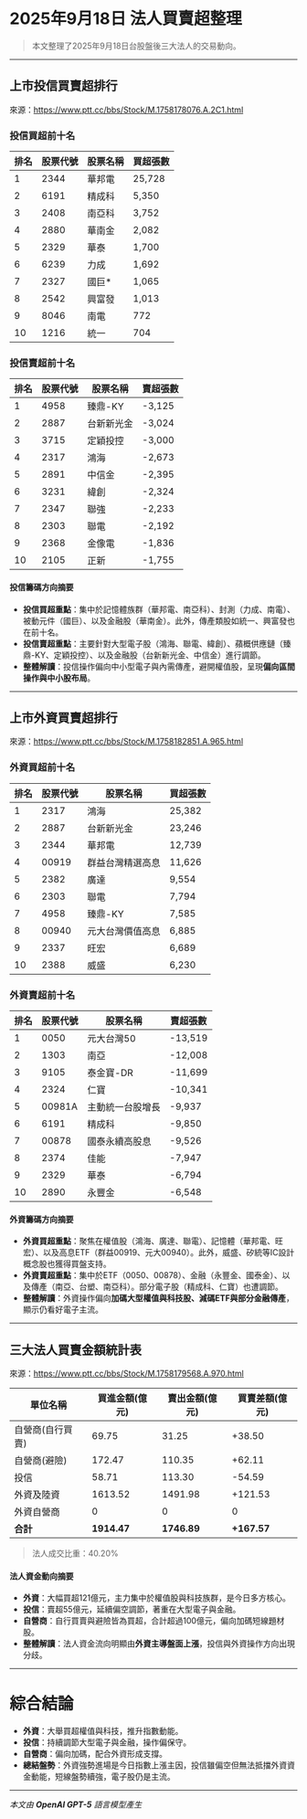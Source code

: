 # 2025年9月18日 法人買賣超整理

> 本文整理了2025年9月18日台股盤後三大法人的交易動向。

---

## 上市投信買賣超排行
來源：<https://www.ptt.cc/bbs/Stock/M.1758178076.A.2C1.html>

### 投信買超前十名
| 排名 | 股票代號 | 股票名稱 | 買超張數 |
|------|----------|----------|----------|
| 1    | 2344     | 華邦電   | 25,728   |
| 2    | 6191     | 精成科   | 5,350    |
| 3    | 2408     | 南亞科   | 3,752    |
| 4    | 2880     | 華南金   | 2,082    |
| 5    | 2329     | 華泰     | 1,700    |
| 6    | 6239     | 力成     | 1,692    |
| 7    | 2327     | 國巨*    | 1,065    |
| 8    | 2542     | 興富發   | 1,013    |
| 9    | 8046     | 南電     | 772      |
| 10   | 1216     | 統一     | 704      |

### 投信賣超前十名
| 排名 | 股票代號 | 股票名稱   | 賣超張數 |
|------|----------|------------|----------|
| 1    | 4958     | 臻鼎-KY    | -3,125   |
| 2    | 2887     | 台新新光金     | -3,024   |
| 3    | 3715     | 定穎投控   | -3,000   |
| 4    | 2317     | 鴻海       | -2,673   |
| 5    | 2891     | 中信金     | -2,395   |
| 6    | 3231     | 緯創       | -2,324   |
| 7    | 2347     | 聯強       | -2,233   |
| 8    | 2303     | 聯電       | -2,192   |
| 9    | 2368     | 金像電     | -1,836   |
| 10   | 2105     | 正新       | -1,755   |

#### 投信籌碼方向摘要
- **投信買超重點**：集中於記憶體族群（華邦電、南亞科）、封測（力成、南電）、被動元件（國巨）、以及金融股（華南金）。此外，傳產類股如統一、興富發也在前十名。  
- **投信賣超重點**：主要針對大型電子股（鴻海、聯電、緯創）、蘋概供應鏈（臻鼎-KY、定穎投控）、以及金融股（台新新光金、中信金）進行調節。  
- **整體解讀**：投信操作偏向中小型電子與內需傳產，避開權值股，呈現**偏向區間操作與中小股布局**。

---

## 上市外資買賣超排行
來源：<https://www.ptt.cc/bbs/Stock/M.1758182851.A.965.html>

### 外資買超前十名
| 排名 | 股票代號 | 股票名稱   | 買超張數 |
|------|----------|------------|----------|
| 1    | 2317     | 鴻海       | 25,382   |
| 2    | 2887     | 台新新光金     | 23,246   |
| 3    | 2344     | 華邦電     | 12,739   |
| 4    | 00919    | 群益台灣精選高息   | 11,626   |
| 5    | 2382     | 廣達       | 9,554    |
| 6    | 2303     | 聯電       | 7,794    |
| 7    | 4958     | 臻鼎-KY    | 7,585    |
| 8    | 00940    | 元大台灣價值高息   | 6,885    |
| 9    | 2337     | 旺宏       | 6,689    |
| 10   | 2388     | 威盛       | 6,230    |

### 外資賣超前十名
| 排名 | 股票代號 | 股票名稱     | 賣超張數 |
|------|----------|--------------|----------|
| 1    | 0050     | 元大台灣50   | -13,519  |
| 2    | 1303     | 南亞         | -12,008  |
| 3    | 9105     | 泰金寶-DR    | -11,699  |
| 4    | 2324     | 仁寶         | -10,341  |
| 5    | 00981A   | 主動統一台股增長 | -9,937   |
| 6    | 6191     | 精成科       | -9,850   |
| 7    | 00878    | 國泰永續高股息 | -9,526   |
| 8    | 2374     | 佳能         | -7,947   |
| 9    | 2329     | 華泰         | -6,794   |
| 10   | 2890     | 永豐金       | -6,548   |

#### 外資籌碼方向摘要
- **外資買超重點**：聚焦在權值股（鴻海、廣達、聯電）、記憶體（華邦電、旺宏）、以及高息ETF（群益00919、元大00940）。此外，威盛、矽統等IC設計概念股也獲得買盤支持。  
- **外資賣超重點**：集中於ETF（0050、00878）、金融（永豐金、國泰金）、以及傳產（南亞、台塑、南亞科）。部分電子股（精成科、仁寶）也遭調節。  
- **整體解讀**：外資操作偏向**加碼大型權值與科技股、減碼ETF與部分金融傳產**，顯示仍看好電子主流。

---

## 三大法人買賣金額統計表
來源：<https://www.ptt.cc/bbs/Stock/M.1758179568.A.970.html>

| 單位名稱         | 買進金額(億元) | 賣出金額(億元) | 買賣差額(億元) |
|------------------|----------------|----------------|----------------|
| 自營商(自行買賣) | 69.75          | 31.25          | +38.50         |
| 自營商(避險)     | 172.47         | 110.35         | +62.11         |
| 投信             | 58.71          | 113.30         | -54.59         |
| 外資及陸資       | 1613.52        | 1491.98        | +121.53        |
| 外資自營商       | 0              | 0              | 0              |
| **合計**         | **1914.47**    | **1746.89**    | **+167.57**    |

> 法人成交比重：40.20%

#### 法人資金動向摘要
- **外資**：大幅買超121億元，主力集中於權值股與科技族群，是今日多方核心。  
- **投信**：賣超55億元，延續偏空調節，著重在大型電子與金融。  
- **自營商**：自行買賣與避險皆為買超，合計超過100億元，偏向加碼短線題材股。  
- **整體解讀**：法人資金流向明顯由**外資主導盤面上漲**，投信與外資操作方向出現分歧。

---

# 綜合結論
- **外資**：大舉買超權值與科技，推升指數動能。  
- **投信**：持續調節大型電子與金融，操作偏保守。  
- **自營商**：偏向加碼，配合外資形成支撐。  
- **總結盤勢**：外資強勢進場是今日指數上漲主因，投信雖偏空但無法抵擋外資資金動能，短線盤勢續強，電子股仍是主流。

---

*本文由 **OpenAI GPT-5** 語言模型產生*
